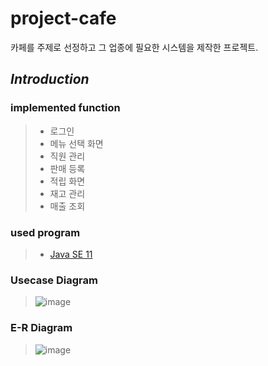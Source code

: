 # project-cafe
카페를 주제로 선정하고 그 업종에 필요한 시스템을 제작한 프로젝트.

## *Introduction*
### implemented function
> * 로그인
> * 메뉴 선택 화면
> * 직원 관리
> * 판매 등록
> * 적립 화면
> * 재고 관리
> * 매출 조회

### used program
> * [Java SE 11](https://www.oracle.com/kr/java/technologies/javase-downloads.html, "java se 11 link")

### Usecase Diagram
> ![image](https://user-images.githubusercontent.com/80576569/125247310-c39fdf00-e32d-11eb-9876-cd185c636f53.png)

### E-R Diagram
> ![image](https://user-images.githubusercontent.com/80576569/125249555-4fb30600-e330-11eb-90d4-c3b53fd98a42.png)

